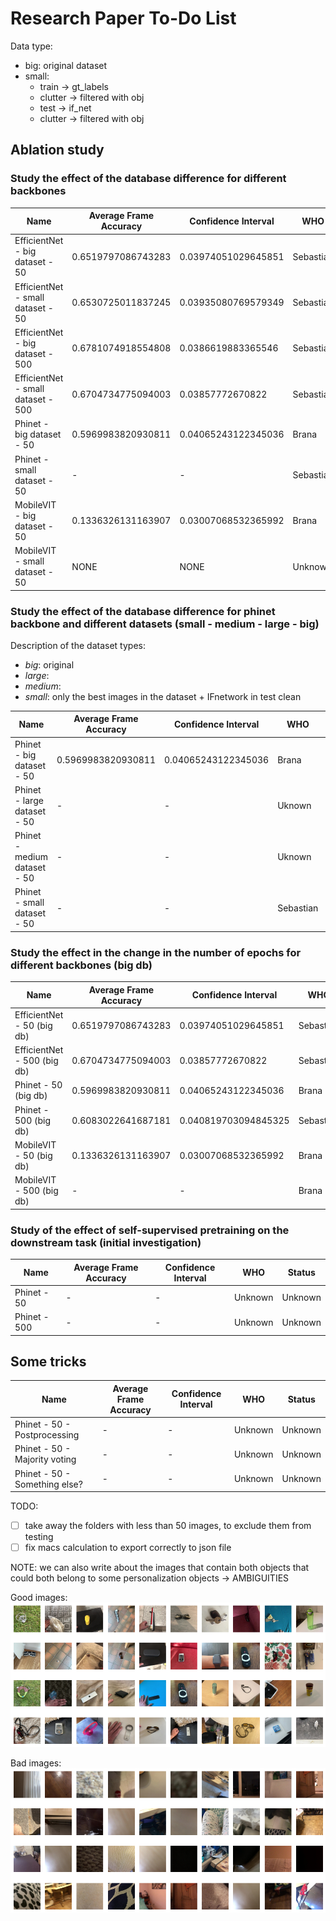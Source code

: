 
# Research Paper To-Do List

Data type:

- big: original dataset
- small:
  - train -> gt_labels
  - clutter -> filtered with obj
  - test -> if_net
  - clutter -> filtered with obj 

## Ablation study

### Study the effect of the database difference for different backbones

| Name                     |  Average Frame Accuracy  | Confidence Interval   |  WHO | Status |
|--------------------------|--------------------------|-----------------------|------|--------|
| EfficientNet - big dataset - 50    | 0.6519797086743283 | 0.03974051029645851 |  Sebastian | Done |
| EfficientNet - small dataset - 50  | 0.6530725011837245 | 0.03935080769579349 | Sebastian | Done - ws-l5-008 |
| EfficientNet - big dataset - 500  |  0.6781074918554808 | 0.0386619883365546  | Sebastian | Done - Kami02 |
| EfficientNet - small dataset - 500  | 0.6704734775094003  | 0.03857772670822  | Sebastian | Done - Kami02 |
| Phinet - big dataset - 50    | 0.5969983820930811      |  0.04065243122345036   | Brana | Done |
| Phinet - small dataset - 50  | -      |  -   | Sebastian | Testing - ws-l5-008  |
| MobileVIT - big dataset - 50    | 0.1336326131163907      |  0.03007068532365992   | Brana | Done |
| MobileVIT - small dataset - 50  | NONE | NONE | Unknown | Unknown |

### Study the effect of the database difference for phinet backbone and different datasets (small - medium - large - big)

Description of the dataset types:
- *big*: original
- *large*: 
- *medium*:
- *small*: only the best images in the dataset + IFnetwork in test clean

| Name                     |  Average Frame Accuracy  | Confidence Interval   |  WHO | Status |
|--------------------------|--------------------------|-----------------------|------|--------|
| Phinet - big dataset - 50    | 0.5969983820930811      |  0.04065243122345036   | Brana | Done |
| Phinet - large dataset - 50    | -      |  -   | Uknown | Uknown |
| Phinet - medium dataset - 50  | -      |  -   | Uknown | Uknown  |
| Phinet - small dataset - 50  | -      |  -   | Sebastian | Testing - ws-l5-008  |


### Study the effect in the change in the number of epochs for different backbones (big db)

| Name                     |  Average Frame Accuracy  | Confidence Interval   |  WHO | Status |
|--------------------------|--------------------------|-----------------------|------|--------|
| EfficientNet - 50  (big db) | 0.6519797086743283 | 0.03974051029645851 |  Sebastian | Done |
| EfficientNet - 500 (big db) | 0.6704734775094003  | 0.03857772670822  | Sebastian | Done |
| Phinet - 50 (big db)   | 0.5969983820930811      |  0.04065243122345036   | Brana | Done |
| Phinet - 500 (big db)  | 0.6083022641687181      |  0.040819703094845325  | Sebastian | Done - Kami02 |
| MobileVIT - 50 (big db)   | 0.1336326131163907      |  0.03007068532365992   | Brana | Done |
| MobileVIT - 500 (big db)  | - | - | Brana | Training |

### Study of the effect of self-supervised pretraining on the downstream task (initial investigation)

| Name                     |  Average Frame Accuracy  | Confidence Interval   |  WHO | Status |
|--------------------------|--------------------------|-----------------------|------|--------|
| Phinet - 50    | -      |  -   | Unknown | Unknown |
| Phinet - 500  | -      |  -   | Unknown | Unknown |

## Some tricks

| Name                     |  Average Frame Accuracy  | Confidence Interval   |  WHO | Status |
|--------------------------|--------------------------|-----------------------|------|--------|
| Phinet - 50 - Postprocessing   | -      |  -   | Unknown | Unknown |
| Phinet - 50 - Majority voting   | -      |  -   | Unknown | Unknown |
| Phinet - 50 - Something else?   | -      |  -   | Unknown | Unknown |


TODO:

- [ ] take away the folders with less than 50 images, to exclude them from testing
- [ ] fix macs calculation to export correctly to json file

NOTE:
we can also write about the images that contain both objects that could both belong to some personalization objects -> AMBIGUITIES

Good images:
![good](./docs/images/good_images.png "Good images")

Bad images:
![bad](./docs/images/bad_images.png "Bad images")

